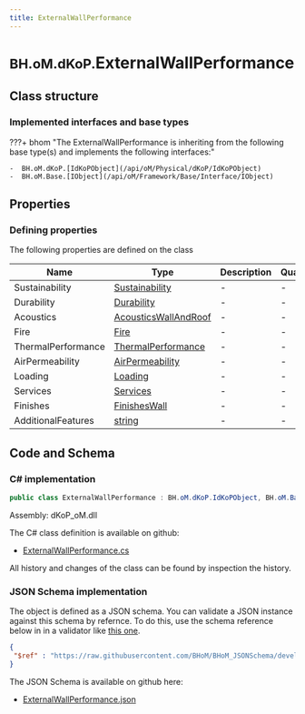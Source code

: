 ```yaml
---
title: ExternalWallPerformance
---
```


# <small>BH.oM.dKoP.</small>**ExternalWallPerformance**



## Class structure

### Implemented interfaces and base types

???+ bhom "The ExternalWallPerformance is inheriting from the following base type(s) and implements the following interfaces:"

    -  BH.oM.dKoP.[IdKoPObject](/api/oM/Physical/dKoP/IdKoPObject)
    -  BH.oM.Base.[IObject](/api/oM/Framework/Base/Interface/IObject)


## Properties



### Defining properties

The following properties are defined on the class

| Name             | Type             | Description      | Quantity         |
|------------------|------------------|------------------|------------------|
| Sustainability | [Sustainability](/api/oM/Physical/dKoP/Perfomance/Sustainability) | - | - |
| Durability | [Durability](/api/oM/Physical/dKoP/Perfomance/Durability) | - | - |
| Acoustics | [AcousticsWallAndRoof](/api/oM/Physical/dKoP/Perfomance/AcousticsWallAndRoof) | - | - |
| Fire | [Fire](/api/oM/Physical/dKoP/Perfomance/Fire) | - | - |
| ThermalPerformance | [ThermalPerformance](/api/oM/Physical/dKoP/Perfomance/ThermalPerformance) | - | - |
| AirPermeability | [AirPermeability](/api/oM/Physical/dKoP/Perfomance/AirPermeability) | - | - |
| Loading | [Loading](/api/oM/Physical/dKoP/Perfomance/Loading/Loading) | - | - |
| Services | [Services](/api/oM/Physical/dKoP/Perfomance/Services/Services) | - | - |
| Finishes | [FinishesWall](/api/oM/Physical/dKoP/Perfomance/Finishes/FinishesWall) | - | - |
| AdditionalFeatures | [string](https://learn.microsoft.com/en-us/dotnet/api/System.String?view=netstandard-2.0) | - | - |


## Code and Schema

### C# implementation

``` C# title="C#"
public class ExternalWallPerformance : BH.oM.dKoP.IdKoPObject, BH.oM.Base.IObject
```

Assembly: dKoP_oM.dll

The C# class definition is available on github:

- [ExternalWallPerformance.cs](https://github.com/BHoM/dKoP_Toolkit/blob/develop/dKoP_oM/Perfomance\ExternalWallPerformance.cs)

All history and changes of the class can be found by inspection the history.
### JSON Schema implementation

The object is defined as a JSON schema. You can validate a JSON instance against this schema by refernce. To do this, use the schema reference below in in a validator like [this one](https://www.jsonschemavalidator.net/).

``` json title="JSON Schema"
{
 "$ref" : "https://raw.githubusercontent.com/BHoM/BHoM_JSONSchema/develop/dKoP_oM/ExternalWallPerformance.json"
}
```

The JSON Schema is available on github here:

- [ExternalWallPerformance.json](https://github.com/BHoM/BHoM_JSONSchema/blob/develop/dKoP_oM/ExternalWallPerformance.json)
